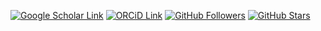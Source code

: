 <!--
**JackieZhai/JackieZhai** is a ✨ _special_ ✨ repository because its `README.md` (this file) appears on your GitHub profile.

Here are some ideas to get you started:

- 🔭 I’m currently working on ...
- 🌱 I’m currently learning ...
- 👯 I’m looking to collaborate on ...
- 🤔 I’m looking for help with ...
- 💬 Ask me about ...
- 📫 How to reach me: ...
- 😄 Pronouns: ...
- ⚡ Fun fact: ...
-->

[![Google Scholar Link](https://img.shields.io/badge/Google_Scholar-Hao_Zhai-lightgray?style=for-the-badge&logo=googlescholar)](https://scholar.google.com/citations?user=1fcT9g8AAAAJ)
[![ORCiD Link](https://img.shields.io/badge/ORCiD-0000--0003--4149--3131-lightgray?style=for-the-badge&logo=orcid)](https://orcid.org/0000-0003-4149-3131)
[![GitHub Followers](https://img.shields.io/github/followers/JackieZhai?color=lightgray&logo=GitHub&style=for-the-badge)](https://github.com/JackieZhai?tab=followers)
[![GitHub Stars](https://img.shields.io/github/stars/JackieZhai?affiliations=OWNER%2CCOLLABORATOR%2CORGANIZATION_MEMBER&color=lightgray&logo=GitHub&style=for-the-badge)](https://github.com/JackieZhai?tab=repositories)
